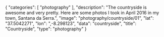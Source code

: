 {
  "categories": [
    "photography"
  ],
  "description": "The countryside is awesome and very pretty. Here are some photos I took in April 2016 in my town, Santana da Serra.",
  "image": "photography/countryside/01",
  "lat": "37.5042271",
  "lon": ",-8.298123",
  "data": "countryside",
  "title": "Countryside",
  "type": "photography"
}
